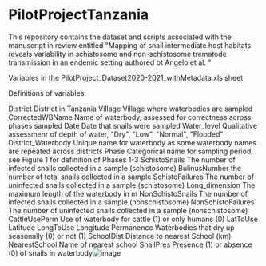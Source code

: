 # PilotProjectTanzania
This repository contains the dataset and scripts associated with the manuscript in review entitled "Mapping of snail intermediate host habitats reveals variability in schistosome and non-schistosome trematode transmission in an endemic setting authored bt Angelo et al. "

Variables in the PilotProject_Dataset2020-2021_withMetadata.xls sheet

Definitions of variables:	
	
District	District in Tanzania
Village	Village where waterbodies are sampled
CorrectedWBName	Name of waterbody, assessed for correctness across phases sampled
Date	Date that snails were sampled
Water_level	Qualitative assessmenr of depth of water, "Dry", "Low", "Normal", "Flooded"
District_Waterbody	Unique name for waterbody as some waterbody names are repeated across districts
Phase	Categorical name for sampling period, see Figure 1 for definition of Phases 1-3
SchistoSnails	The number of infected snails collected in a sample (schistosome)
BulinusNumber	the number of total snails collected in a sample
SchistoFailures	The number of uninfected snails collected in a sample (schistosome)
Long_dimension	The maximum length of the waterbody in m
NonSchistoSnails	The number of infected snails collected in a sample (nonschistosome)
NonSchistoFailures	The number of uninfected snails collected in a sample (nonschistosome)
CattleUsePerm	Use of waterbody for cattle (1) or only humans (0)
LatToUse	Latitude
LongToUse	Longitude
Permanence	Waterbodies that dry up seasonally (0) or not (1)
SchoolDist	Distance to nearest School (km)
NearestSchool	Name of nearest school
SnailPres	Presence (1) or absence (0) of snails in waterbody![image](https://github.com/user-attachments/assets/bf23c393-16d7-40ba-88b3-d60e36592a1a)

